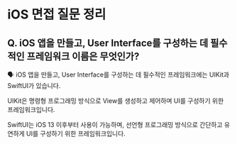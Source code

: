 # iOS 면접 질문 정리

## Q. iOS 앱을 만들고, User Interface를 구성하는 데 필수적인 프레임워크 이름은 무엇인가?

🗣️ iOS 앱을 만들고, User Interface를 구성하는 데 필수적인 프레임워크에는 UIKit과 SwiftUI가 있습니다.

UIKit은 명령형 프로그래밍 방식으로 View를 생성하고 제어하며 UI를 구성하기 위한 프레임워크입니다. 

SwiftUI는 iOS 13 이후부터 사용이 가능하며, 선언형 프로그래밍 방식으로 간단하고 유연하게 UI를 구성하기 위한 프레임워크입니다.
